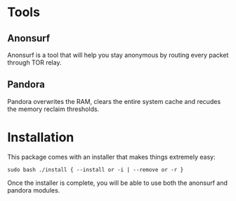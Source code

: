 # Tools
## Anonsurf
Anonsurf is a tool that will help you stay anonymous by routing every packet through TOR relay.


## Pandora
Pandora overwrites the RAM, clears the entire system cache and recudes the memory reclaim thresholds.


# Installation
This package comes with an installer that makes things extremely easy:
```
sudo bash ./install { --install or -i | --remove or -r }
```
Once the installer is complete, you will be able to use both the anonsurf and pandora modules.
